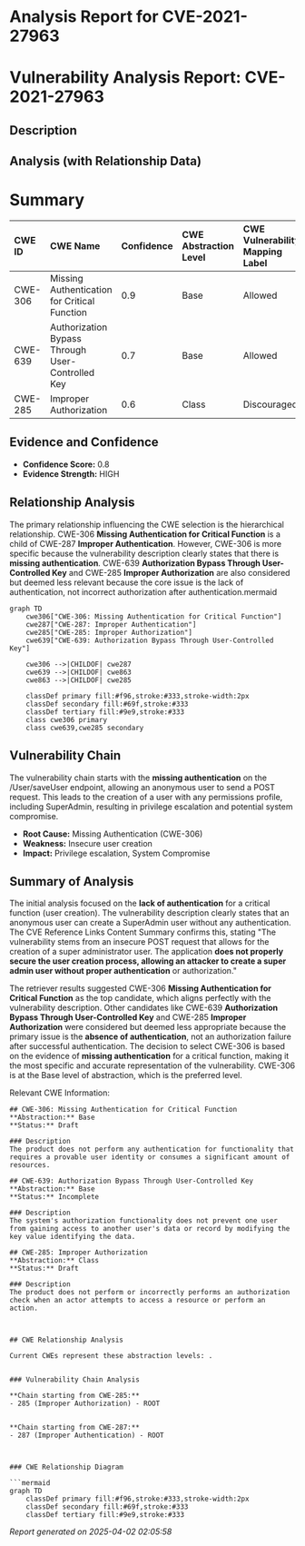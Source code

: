 # Analysis Report for CVE-2021-27963

# Vulnerability Analysis Report: CVE-2021-27963

## Description



## Analysis (with Relationship Data)

# Summary
| CWE ID    | CWE Name                                                     | Confidence | CWE Abstraction Level | CWE Vulnerability Mapping Label | CWE-Vulnerability Mapping Notes |
| :-------- | :----------------------------------------------------------- | :--------- | :-------------------- | :------------------------------ | :------------------------------ |
| CWE-306   | Missing Authentication for Critical Function                | 0.9        | Base                  | Allowed                         | Primary CWE                     |
| CWE-639   | Authorization Bypass Through User-Controlled Key             | 0.7        | Base                  | Allowed                         | Secondary Candidate             |
| CWE-285   | Improper Authorization                                       | 0.6        | Class                 | Discouraged                     | Secondary Candidate             |

## Evidence and Confidence

*   **Confidence Score:** 0.8
*   **Evidence Strength:** HIGH

## Relationship Analysis
The primary relationship influencing the CWE selection is the hierarchical relationship. CWE-306 **Missing Authentication for Critical Function** is a child of CWE-287 **Improper Authentication**. However, CWE-306 is more specific because the vulnerability description clearly states that there is **missing authentication**. CWE-639 **Authorization Bypass Through User-Controlled Key** and CWE-285 **Improper Authorization** are also considered but deemed less relevant because the core issue is the lack of authentication, not incorrect authorization after authentication.mermaid
```mermaid
graph TD
    cwe306["CWE-306: Missing Authentication for Critical Function"]
    cwe287["CWE-287: Improper Authentication"]
    cwe285["CWE-285: Improper Authorization"]
    cwe639["CWE-639: Authorization Bypass Through User-Controlled Key"]

    cwe306 -->|CHILDOF| cwe287
    cwe639 -->|CHILDOF| cwe863
    cwe863 -->|CHILDOF| cwe285

    classDef primary fill:#f96,stroke:#333,stroke-width:2px
    classDef secondary fill:#69f,stroke:#333
    classDef tertiary fill:#9e9,stroke:#333
    class cwe306 primary
    class cwe639,cwe285 secondary

```


## Vulnerability Chain
The vulnerability chain starts with the **missing authentication** on the /User/saveUser endpoint, allowing an anonymous user to send a POST request. This leads to the creation of a user with any permissions profile, including SuperAdmin, resulting in privilege escalation and potential system compromise.
  - **Root Cause:** Missing Authentication (CWE-306)
  - **Weakness:** Insecure user creation
  - **Impact:** Privilege escalation, System Compromise

## Summary of Analysis
The initial analysis focused on the **lack of authentication** for a critical function (user creation). The vulnerability description clearly states that an anonymous user can create a SuperAdmin user without any authentication. The CVE Reference Links Content Summary confirms this, stating "The vulnerability stems from an insecure POST request that allows for the creation of a super administrator user. The application **does not properly secure the user creation process, allowing an attacker to create a super admin user without proper authentication** or authorization."

The retriever results suggested CWE-306 **Missing Authentication for Critical Function** as the top candidate, which aligns perfectly with the vulnerability description. Other candidates like CWE-639 **Authorization Bypass Through User-Controlled Key** and CWE-285 **Improper Authorization** were considered but deemed less appropriate because the primary issue is the **absence of authentication**, not an authorization failure after successful authentication. The decision to select CWE-306 is based on the evidence of **missing authentication** for a critical function, making it the most specific and accurate representation of the vulnerability. CWE-306 is at the Base level of abstraction, which is the preferred level.

Relevant CWE Information:
```
## CWE-306: Missing Authentication for Critical Function
**Abstraction:** Base
**Status:** Draft

### Description
The product does not perform any authentication for functionality that requires a provable user identity or consumes a significant amount of resources.
```
```
## CWE-639: Authorization Bypass Through User-Controlled Key
**Abstraction:** Base
**Status:** Incomplete

### Description
The system's authorization functionality does not prevent one user from gaining access to another user's data or record by modifying the key value identifying the data.
```
```
## CWE-285: Improper Authorization
**Abstraction:** Class
**Status:** Draft

### Description
The product does not perform or incorrectly performs an authorization check when an actor attempts to access a resource or perform an action.
```
```


## CWE Relationship Analysis

Current CWEs represent these abstraction levels: .


### Vulnerability Chain Analysis

**Chain starting from CWE-285:**
- 285 (Improper Authorization) - ROOT


**Chain starting from CWE-287:**
- 287 (Improper Authentication) - ROOT



### CWE Relationship Diagram

```mermaid
graph TD
    classDef primary fill:#f96,stroke:#333,stroke-width:2px
    classDef secondary fill:#69f,stroke:#333
    classDef tertiary fill:#9e9,stroke:#333
```



*Report generated on 2025-04-02 02:05:58*
